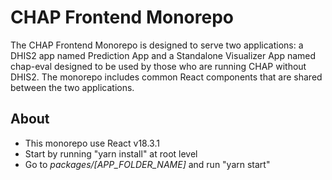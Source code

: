 # CHAP Frontend Monorepo

The CHAP Frontend Monorepo is designed to serve two applications: a DHIS2 app named Prediction App and a Standalone Visualizer App named chap-eval designed to be used by those who are running CHAP without DHIS2. The monorepo includes common React components that are shared between the two applications.


## About

- This monorepo use React v18.3.1
- Start by running "yarn install" at root level
- Go to *packages/[APP_FOLDER_NAME]* and run "yarn start"
